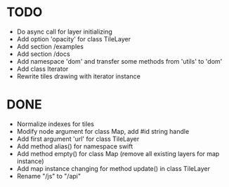 # TODO

 * Do async call for layer initializing
 * Add option 'opacity' for class TileLayer
 * Add section /examples
 * Add section /docs
 * Add namespace 'dom' and transfer some methods from 'utils' to 'dom'
 * Add class Iterator
 * Rewrite tiles drawing with iterator instance
 
# DONE

 * Normalize indexes for tiles
 * Modify node argument for class Map, add #id string handle
 * Add first argument 'url' for class TileLayer
 * Add method alias() for namespace swift
 * Add method empty() for class Map (remove all existing layers for map instance)
 * Add map instance changing for method update() in class TileLayer
 * Rename "/js" to "/api"